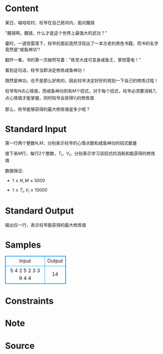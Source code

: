 
# Content

某日，喵哈哈村，柱爷在自己房间内，面对魔镜

"魔镜啊，魔镜，什么才是这个世界上最强大的武功？"

霎时，一道惊雷落下，柱爷的面前竟然浮现出了一本古老的黑色书籍，而书的名字竟然是“咸鱼神功”!

翻开一看，书的第一页赫然写着：”练至大成可变身咸鱼王，掌控雷电！“

看到这句话，柱爷当即决定修炼咸鱼神功！

既然是神功，也不是那么好练的，因此柱爷决定好好的规划一下自己的修炼过程！

柱爷有$N$点心情值，而咸鱼神功则有$M$个招式，对于每个招式，柱爷必须要消耗$T_{i}$点心情值才能掌握，同时柱爷会获得$V_{i}$的修炼值

那么，柱爷能够获得的最大修炼值是多少呢？

# Standard Input

第一行两个整数$N$,$M$，分别表示柱爷的心情点数和咸鱼神功的招式数量

接下来$M$行，每行$2$个整数，$T_{i}，V_{i}$，分别表示学习该招式的消耗和能获得的修炼值

数据保证:

* $1 \leq N,M \leq 5000$

* $1 \leq T_{i},V_{i} \leq 10000$

# Standard Output

输出仅一行，表示柱爷能获得的最大修炼值

# Samples

<style>
        table,table tr th, table tr td { border:1px solid #0094ff; }
        table { width: 200px; min-height: 25px; line-height: 25px; text-align: center; border-collapse: collapse;}   
    </style>
<table>
	<tr>
		<td>Input</td>
		<td>Output</td>
	</tr>
<tr><td>5 4
2 5
2 3
3 9
4 4
</td><td>14
</td></tr></table>


# Constraints



# Note



# Source


